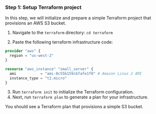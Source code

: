 ### Step 1: Setup Terraform project

In this step, we will initialize and prepare a simple Terraform project that provisions an AWS S3 bucket.

1. Navigate to the `terraform` directory: `cd terraform`

2. Paste the following terraform infrastructure code:

```terraform
provider "aws" {
  region = "us-west-2"
}

resource "aws_instance" "small_server" {
  ami           = "ami-0c55b159cbfafe1f0" # Amazon Linux 2 AMI
  instance_type = "t2.micro"
}
```

3. Run `terraform init` to initialize the Terraform configuration.
4. Next, run `terraform plan` to generate a plan for your infrastructure.

You should see a Terraform plan that provisions a simple S3 bucket.
